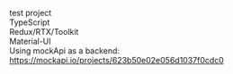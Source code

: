 test project <br/>
TypeScript <br/>
Redux/RTX/Toolkit <br/>
Material-UI <br>
Using mockApi as a backend: https://mockapi.io/projects/623b50e02e056d1037f0cdc0
